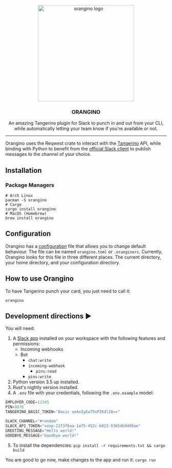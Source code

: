 <p align="center">
  <img alt="orangino logo" src="assets/orangino.png" height="300" />
  <h3 align="center">ORANGINO</h3>
  <p align="center">An amazing Tangerino plugin for Slack to punch in and out from your CLI, while automatically letting your team know if you're available or not.</p>
</p>

---

Orangino uses the Reqwest crate to interact with the [Tangerino](https://app.tangerino.com.br/) API, while binding with Python to benefit from the [official Slack client](https://github.com/slackapi/python-slackclient) to publish messages to the channel of your choice.

## Installation

### Package Managers
```console 
# Arch Linux
pacman -S orangino
# Cargo
cargo install orangino
# MacOS (Homebrew)
brew install orangino
```

## Configuration

Orangino has a [configuration](orangino.example.toml) file that allows you to change default behaviour.
The file can be named `orangino.toml` or `.oranginorc`. Currently, Orangino looks for
this file in three different places. The current directory, your home directory,
and your configuration directory.

## How to use Orangino

To have Tangerino punch your card, you just need to call it:

```shell
orangino
```

## Development directions ▶️

You will need:

1. A [Slack app](https://api.slack.com/apps) installed on your workspace with the following features and permissions:
	- Incoming webhooks
	- Bot
	    - `chat:write`
	    - `incoming-webhook`
            - `pins:read`
	    - `pins:write`
2. Python version 3.5 up installed.
3. Rust's nightly version installed.
4. A `.env` file with your credentials, following the `.env.example` model:

```s
EMPLOYER_CODE=12345
PIN=9876
TANGERINO_BASIC_TOKEN="Basic xeAxZyEwTOsPZKdlIA=="

SLACK_CHANNEL="#random"
SLACK_API_TOKEN="xoxp-22f3f6aa-1a75-452c-b023-5365db9409ae"
GREETING_MESSAGE="Hello world!"
GOODBYE_MESSAGE="Goodbye world!"
```

5. To install the dependencies: `pip install -r requirements.txt && cargo build`

You are good to go now, make changes to the app and run it: `cargo run`
